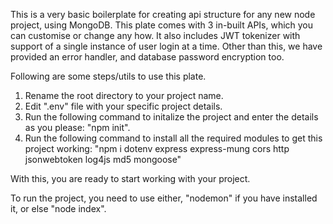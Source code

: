 This is a very basic boilerplate for creating api structure for any new node project, using MongoDB.
This plate comes with 3 in-built APIs, which you can customise or change any how.
It also includes JWT tokenizer with support of a single instance of user login at a time.
Other than this, we have provided an error handler, and database password encryption too.

Following are some steps/utils to use this plate.
1. Rename the root directory to your project name.
2. Edit ".env" file with your specific project details.
3. Run the following command to initalize the project and enter the details as you please: "npm init".
4. Run the following command to install all the required modules to get this project working:
    "npm i dotenv express express-mung cors http jsonwebtoken log4js md5 mongoose"

With this, you are ready to start working with your project.

To run the project, you need to use either, "nodemon" if you have installed it, or else "node index".